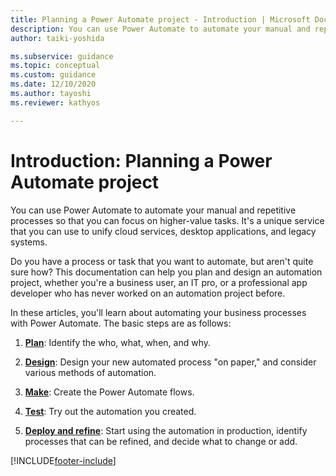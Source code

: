```yaml
---
title: Planning a Power Automate project - Introduction | Microsoft Docs
description: You can use Power Automate to automate your manual and repetitive processes so that you can focus on higher-value tasks. 
author: taiki-yoshida

ms.subservice: guidance
ms.topic: conceptual
ms.custom: guidance
ms.date: 12/10/2020
ms.author: tayoshi
ms.reviewer: kathyos

---
```


# Introduction: Planning a Power Automate project

You can use Power Automate to automate your manual and repetitive
processes so that you can focus on higher-value tasks. 
It's a unique service that you can use to unify cloud services, desktop applications, and legacy systems.

Do you have a process or task that you want to automate, but aren't quite sure
how? This documentation can help you plan and design an
automation project, whether you're a business user, an IT pro, or a professional
app developer who has never worked on an automation project before.

In these articles, you'll learn about automating your business
processes with Power Automate. The basic steps are as follows:

1.  [**Plan**](planning-phase.md): Identify the who, what, when, and why.

2.  [**Design**](process-design.md): Design your new automated process "on paper," and consider
    various methods of automation.

3.  [**Make**](making-phase.md): Create the Power Automate flows.

4.  [**Test**](testing-strategy.md): Try out the automation you created.

5.  [**Deploy and refine**](deploy-to-production.md): Start using the automation in production, identify
    processes that can be refined, and decide what to change or add.


[!INCLUDE[footer-include](../../includes/footer-banner.md)]